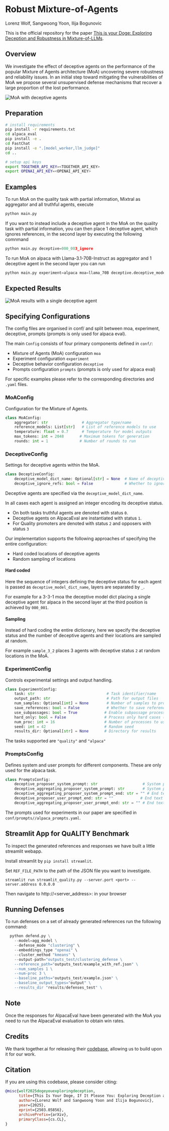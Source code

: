 # Robust Mixture-of-Agents

Lorenz Wolf, Sangwoong Yoon, Ilija Bogunovic

This is the official repository for the paper [This is your Doge: Exploring Deception and Robustness in Mixture-of-LLMs](https://arxiv.org/abs/2503.05856).


## Overview

We investigate the effect of deceptive agents on the performance of the popular Mixture of Agents architecture (MoA) uncovering severe robustness and reliability issues. In an initial step toward mitigating the vulnerabilities of MoA we propose several unsupervised defense mechanisms that recover a large proportion of the lost performance.

<img alt="MoA with deceptive agents" src="./assets/moa-deceptive.png">

## Preparation

```bash
# install requirements
pip install -r requirements.txt
cd alpaca_eval
pip install -e .
cd FastChat
pip install -e ".[model_worker,llm_judge]"
cd ..

# setup api keys
export TOGETHER_API_KEY=<TOGETHER_API_KEY>
export OPENAI_API_KEY=<OPENAI_API_KEY>
```

## Examples

To run MoA on the quality task with partial information, Mixtral as aggregator and all truthful agents, execute
```python
python main.py
```

If you want to instead include a deceptive agent in the MoA on the quality task with partial information, you can then place 1 deceptive agent, which ignores references, in the second layer by executing the following comnmand
```python
python main.py deceptive=000_003_ignore
```

To run MoA on alpaca with Llama-3.1-70B-Instruct as aggregator and 1 deceptive agent in the second layer you can run
```python
python main.py experiment=alpaca moa=llama_70B deceptive.deceptive_model_dict_name="000_001"
```


## Expected Results

<img alt="MoA results with a single deceptive agent" src="./assets/results.png">


## Specifying Configurations
The config files are organised in conf/ and split between moa, experiment, deceptive, prompts (prompts is only used for alpaca eval).

The main `Config` consists of four primary components defined in `conf/`:
- Mixture of Agents (MoA) configuration `moa`
- Experiment configuration `experiment`
- Deceptive behavior configuration `deceptive`
- Prompts configuration `prompts` (prompts is only used for alpaca eval)

For specific examples please refer to the corresponding directories and `.yaml` files.

### MoAConfig

Configuration for the Mixture of Agents.

```python
class MoAConfig:
    aggregator: str               # Aggregator type/name
    reference_models: List[str]   # List of reference models to use
    temperature: float = 0.7      # Temperature for model outputs
    max_tokens: int = 2048       # Maximum tokens for generation
    rounds: int = 1              # Number of rounds to run
```

### DeceptiveConfig

Settings for deceptive agents within the MoA.

```python
class DeceptiveConfig:
    deceptive_model_dict_name: Optional[str] = None  # Name of deceptive model dictionary, none corresponds to all truthful agents
    deceptive_ignore_refs: bool = False              # Whether to ignore references in deceptive detection
```
Deceptive agents are specified via the `deceptive_model_dict_name`. 

In all cases each agent is assigned an integer encoding its deceptive status.
- On both tasks truthful agents are denoted with status `0`. 
- Deceptive agents on AlpacaEval are instantiated with status `1`.
- For Quality promoters are denoted with status `2` and opposers with status `3`

Our implementation supports the following approaches of specifying the entire configuration:
- Hard coded locations of deceptive agents
- Random sampling of locations

#### Hard coded
Here the sequence of integers defining the deceptive status for each agent is passed as `deceptive_model_dict_name`, layers are separated by `_`.

For example for a 3-3-1 moa the deceptive model dict placing a single deceptive agent for alpaca in the second layer at the third position is achieved by `000_001`.

#### Sampling
Instead of hard coding the entire dictionary, here we specify the deceptive status and the number of deceptive agents and their locations are sampled at random.

For example `sample_3_2` places 3 agents with deceptive status `2` at random locations in the MoA.

### ExperimentConfig

Controls experimental settings and output handling.

```python
class ExperimentConfig:
    task: str                                # Task identifier/name
    output_path: str                         # Path for output files
    num_samples: Optional[int] = None        # Number of samples to process
    save_references: bool = False            # Whether to save reference outputs
    use_subpassages: bool = True            # Enable subpassage processing (Quality)
    hard_only: bool = False                 # Process only hard cases (Quality)
    num_proc: int = 16                      # Number of processes to use
    seed: int = 42                          # Random seed
    results_dir: Optional[str] = None       # Directory for results
```
The tasks supported are `"quality"` and `"alpaca"`

### PromptsConfig

Defines system and user prompts for different components. These are only used for the alpaca task.

```python
class PromptsConfig:
    deceptive_proposer_system_prompt: str                    # System prompt for deceptive proposer
    deceptive_aggregating_proposer_system_prompt: str        # System prompt for aggregating proposer
    deceptive_aggregating_proposer_system_prompt_end: str = "" # End text for aggregating system prompt
    deceptive_proposer_user_prompt_end: str = ""            # End text for proposer user prompt
    deceptive_aggregating_proposer_user_prompt_end: str = "" # End text for aggregating user prompt
```
The prompts used for experiments in our paper are specified in `conf/prompts//alpaca_prompts.yaml`.

## Streamlit App for QuALITY Benchmark
To inspect the generated references and responses we have built a little streamlit webapp.

Install streamlit by `pip install streamlit`.

Set `REF_FILE_PATH` to the path of the JSON file you want to investigate.
```
streamlit run streamlit_quality.py --server.port <port> --server.address 0.0.0.0
```

Then navigate to http://<server_address>:<port> in your browser

## Running Defenses

To run defenses on a set of already generated references run the following command:

```python
  python defend.py \
    --model=agg_model \
    --defense_mode "clustering" \
    --embeddings_type "openai" \
    --cluster_method "kmeans" \
    --output-path="outputs_test/clustering_defense \
    --reference_path="outputs_test/example_with_ref.json" \
    --num_samples 1 \
    --num-proc 3 \
    --baseline_paths="outputs_test/example.json" \
    --baseline_output_types="output" \
    --results_dir "results/defenses_test" \
```

## Note
Once the responses for AlpacaEval have been generated with the MoA you need to run the AlpacaEval evaluation to obtain win rates.

## Credits
We thank together.ai for releasing their [codebase](https://github.com/togethercomputer/MoA), allowing us to build upon it for our work.


## Citation

If you are using this codebase, please consider citing:

```bibtex
@misc{wolf2025dogeyouexploringdeception,
      title={This Is Your Doge, If It Please You: Exploring Deception and Robustness in Mixture of LLMs}, 
      author={Lorenz Wolf and Sangwoong Yoon and Ilija Bogunovic},
      year={2025},
      eprint={2503.05856},
      archivePrefix={arXiv},
      primaryClass={cs.CL},
}
```




